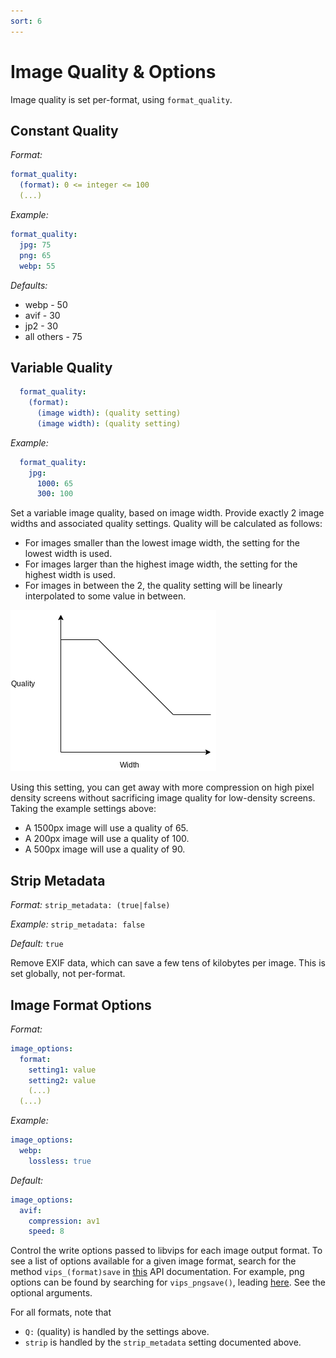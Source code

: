 ```yaml
--- 
sort: 6
---
```


# Image Quality & Options

Image quality is set per-format, using `format_quality`.

## Constant Quality

  _Format:_

  ```yaml
  format_quality:
    (format): 0 <= integer <= 100
    (...)
  ```

  _Example:_

  ```yaml
  format_quality:
    jpg: 75
    png: 65
    webp: 55
  ```

  _Defaults:_ 

  - webp - 50
  - avif - 30
  - jp2 - 30
  - all others - 75

## Variable Quality

  ```yaml
    format_quality: 
      (format):
        (image width): (quality setting)
        (image width): (quality setting) 
  ```

  _Example:_

  ```yaml
    format_quality: 
      jpg:
        1000: 65
        300: 100
  ```

Set a variable image quality, based on image width. Provide exactly 2 image widths and associated
quality settings. Quality will be calculated as follows:

  * For images smaller than the lowest image width, the setting for the lowest width is used. 
  * For images larger than the highest image width, the setting for the highest width is used. 
  * For images in between the 2, the quality setting will be linearly interpolated to some value in
    between.

  ![](quality_width_graph.png)

Using this setting, you can get away with more compression on high pixel density screens without
sacrificing image quality for low-density screens. Taking the example settings above:

  * A 1500px image will use a quality of 65.
  * A 200px image will use a quality of 100.
  * A 500px image will use a quality of 90.

## Strip Metadata

_Format:_ `strip_metadata: (true|false)`

_Example:_ `strip_metadata: false`

_Default:_ `true`

Remove EXIF data, which can save a few tens of kilobytes per image. This is set globally, not
per-format.

## Image Format Options

  _Format:_

  ```yaml
  image_options: 
    format:
      setting1: value
      setting2: value
      (...)
    (...)
  ```

  _Example:_

  ```yaml
  image_options:
    webp:
      lossless: true
  ```

  _Default:_

  ```yaml
  image_options:
    avif: 
      compression: av1
      speed: 8
  ```

Control the write options passed to libvips for each image output format. To see a list of options
available for a given image format, search for the method `vips_(format)save` in
[this](https://libvips.github.io/libvips/API/current/VipsForeignSave.html) API documentation. For
example, png options can be found by searching for `vips_pngsave()`, leading
[here](https://libvips.github.io/libvips/API/current/VipsForeignSave.html#vips-pngsave). See the
optional arguments. 

For all formats, note that
- `Q:` (quality) is handled by the settings above.
- `strip` is handled by the `strip_metadata` setting documented above.
